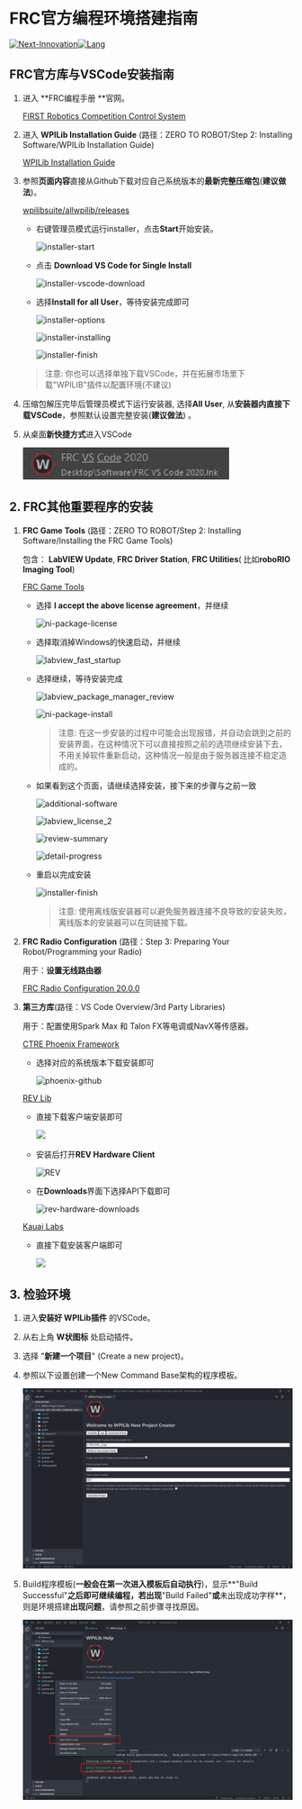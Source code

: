 # FRC官方编程环境搭建指南

[![Next-Innovation](https://img.shields.io/badge/Next-Innovation-blueviolet?style=flat)](https://github.com/FRCNextInnovation)[![Lang](https://img.shields.io/badge/Lang-zh--CN-Green?style=flat)]()

## FRC官方库与VSCode安装指南

1. 进入 **FRC编程手册 **官网。

    [FIRST Robotics Competition Control System](https://docs.wpilib.org/en/stable/index.html)

2. 进入 **WPILib Installation Guide** (路径：ZERO TO ROBOT/Step 2: Installing Software/WPILib Installation Guide)

    [WPILib Installation Guide](https://docs.wpilib.org/en/stable/docs/zero-to-robot/step-2/wpilib-setup.html)

3. 参照**页面内容**直接从Github下载对应自己系统版本的**最新完整压缩包**(**建议做法**)。

    [wpilibsuite/allwpilib/releases](https://github.com/wpilibsuite/allwpilib/releases)

    - 右键管理员模式运行installer，点击**Start**开始安装。

      ![installer-start](C:\Personal\NEXT_Innovation\Doc\专业课程_Rocky_2021.7.17\0.FRC官方编程环境搭建指南\installer-start.png)

    - 点击 **Download VS Code for Single Install**

      ![installer-vscode-download](C:\Personal\NEXT_Innovation\Doc\专业课程_Rocky_2021.7.17\0.FRC官方编程环境搭建指南\installer-vscode-download.png)

    - 选择**Install for all User**，等待安装完成即可

      ![installer-options](C:\Personal\NEXT_Innovation\Doc\专业课程_Rocky_2021.7.17\0.FRC官方编程环境搭建指南\installer-options.png)

      ![installer-installing](C:\Personal\NEXT_Innovation\Doc\专业课程_Rocky_2021.7.17\0.FRC官方编程环境搭建指南\installer-installing.png)

      ![installer-finish](C:\Personal\NEXT_Innovation\Doc\专业课程_Rocky_2021.7.17\0.FRC官方编程环境搭建指南\installer-finish.png)

    > 注意: 你也可以选择单独下载VSCode，并在拓展市场里下载"WPILIB"插件以配置环境(不建议)

4. 压缩包解压完毕后管理员模式下运行安装器, 选择**All User**, 从**安装器内直接下载VSCode**，参照默认设置完整安装(**建议做法**) 。

5. 从桌面**新快捷方式**进入VSCode

    <img src=".\VsCode.png" style="zoom: 67%;" />

## 2. FRC其他重要程序的安装

1. **FRC Game Tools** (路径：ZERO TO ROBOT/Step 2: Installing Software/Installing the FRC Game Tools)

    包含： **LabVIEW Update**, **FRC Driver Station**, **FRC Utilities**( 比如**roboRIO Imaging Tool**)

    [FRC Game Tools](https://www.ni.com/en-us/support/downloads/drivers/download.frc-game-tools.html#369633)

    - 选择 **I accept the above license agreement**，并继续

      ![ni-package-license](C:\Personal\NEXT_Innovation\Doc\专业课程_Rocky_2021.7.17\0.FRC官方编程环境搭建指南\ni-package-license.png)

    - 选择取消掉Windows的快速启动，并继续

      ![labview_fast_startup](C:\Personal\NEXT_Innovation\Doc\专业课程_Rocky_2021.7.17\0.FRC官方编程环境搭建指南\labview_fast_startup.png)

    - 选择继续，等待安装完成

      ![labview_package_manager_review](C:\Personal\NEXT_Innovation\Doc\专业课程_Rocky_2021.7.17\0.FRC官方编程环境搭建指南\labview_package_manager_review.png)

      ![ni-package-install](C:\Personal\NEXT_Innovation\Doc\专业课程_Rocky_2021.7.17\0.FRC官方编程环境搭建指南\ni-package-install.png)

      > 注意: 在这一步安装的过程中可能会出现报错，并自动会跳到之前的安装界面，在这种情况下可以直接按照之前的选项继续安装下去，不用关掉软件重新启动，这种情况一般是由于服务器连接不稳定造成的。

    - 如果看到这个页面，请继续选择安装，接下来的步骤与之前一致

      ![additional-software](C:\Personal\NEXT_Innovation\Doc\专业课程_Rocky_2021.7.17\0.FRC官方编程环境搭建指南\additional-software.png)

      ![labview_license_2](C:\Personal\NEXT_Innovation\Doc\专业课程_Rocky_2021.7.17\0.FRC官方编程环境搭建指南\labview_license_2.png)

      ![review-summary](C:\Personal\NEXT_Innovation\Doc\专业课程_Rocky_2021.7.17\0.FRC官方编程环境搭建指南\review-summary.png)

      ![detail-progress](C:\Personal\NEXT_Innovation\Doc\专业课程_Rocky_2021.7.17\0.FRC官方编程环境搭建指南\detail-progress.png)

    - 重启以完成安装

      ![installer-finish](C:\Personal\NEXT_Innovation\Doc\专业课程_Rocky_2021.7.17\0.FRC官方编程环境搭建指南\installer-finish.png)
      
      > 注意: 使用离线版安装器可以避免服务器连接不良导致的安装失败，离线版本的安装器可以在同链接下载。

2. **FRC Radio Configuration** (路径：Step 3: Preparing Your Robot/Programming your Radio)

    用于：**设置无线路由器**

    [FRC Radio Configuration 20.0.0](https://docs.wpilib.org/en/stable/docs/zero-to-robot/step-3/radio-programming.html)
    
3. **第三方库**(路径：VS Code Overview/3rd Party Libraries)

    用于：配置使用Spark Max 和 Talon FX等电调或NavX等传感器。

    [CTRE Phoenix Framework](https://github.com/CrossTheRoadElec/Phoenix-Releases/releases)

    - 选择对应的系统版本下载安装即可

      ![phoenix-github](C:\Personal\NEXT_Innovation\Doc\专业课程_Rocky_2021.7.17\0.FRC官方编程环境搭建指南\phoenix-github.png)

    [REV Lib](https://docs.revrobotics.com/sparkmax/rev-hardware-client/getting-started-with-the-rev-hardware-client)

    - 直接下载客户端安装即可

      ![](C:\Personal\NEXT_Innovation\Doc\专业课程_Rocky_2021.7.17\0.FRC官方编程环境搭建指南\rev-hardware.png)

    - 安装后打开**REV Hardware Client**

      ![REV](C:\Personal\NEXT_Innovation\Doc\专业课程_Rocky_2021.7.17\0.FRC官方编程环境搭建指南\REV.png)

    - 在**Downloads**界面下选择API下载即可

      ![rev-hardware-downloads](C:\Personal\NEXT_Innovation\Doc\专业课程_Rocky_2021.7.17\0.FRC官方编程环境搭建指南\rev-hardware-downloads.png)

    [Kauai Labs](https://pdocs.kauailabs.com/navx-mxp/software/roborio-libraries/)

    - 直接下载安装客户端即可

      ![](C:\Personal\NEXT_Innovation\Doc\专业课程_Rocky_2021.7.17\0.FRC官方编程环境搭建指南\navx-lib.png)

## 3. 检验环境

1. 进入**安装好 WPILib插件** 的VSCode。

2. 从右上角 **W状图标** 处启动插件。
3. 选择 "**新建一个项目**" (Create a new project)。

4. 参照以下设置创建一个New Command Base架构的程序模板。

    ![main](.\Main.png)

5. Build程序模板(**一般会在第一次进入模板后自动执行**)，显示**"Build Successful"**之后即可继续编程，若出现**"Build Failed"**或**未出现成功字样**，则是环境搭建**出现问题**，请参照之前步骤寻找原因。

    ![1](.\1.png)
